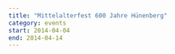 ```yaml
---
title: "Mittelalterfest 600 Jahre Hünenberg"
category: events
start: 2014-04-04
end: 2014-04-14
---
```

